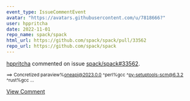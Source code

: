 ```yaml
---
event_type: IssueCommentEvent
avatar: "https://avatars.githubusercontent.com/u/7818666?"
user: hppritcha
date: 2022-11-01
repo_name: spack/spack
html_url: https://github.com/spack/spack/pull/33562
repo_url: https://github.com/spack/spack
---
```


<a href='https://github.com/hppritcha' target='_blank'>hppritcha</a> commented on issue <a href='https://github.com/spack/spack/pull/33562' target='_blank'>spack/spack#33562</a>.

<small>==> Concretized paraview%oneapi@2023.0.0 ^perl%gcc ^py-setuptools-scm@6.3.2 ^rust%gcc...</small>

<a href='https://github.com/spack/spack/pull/33562' target='_blank'>View Comment</a>